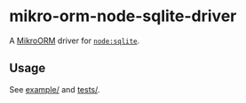 # mikro-orm-node-sqlite-driver

A [MikroORM](https://github.com/mikro-orm/mikro-orm) driver for [`node:sqlite`](https://nodejs.org/api/sqlite.html).

## Usage

See [example/](./example/) and [tests/](./tests/).
